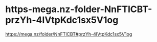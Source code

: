 # https-mega.nz-folder-NnFTlCBT-przYh-4IVtpKdc1sx5V1og
https://mega.nz/folder/NnFTlCBT#przYh-4IVtpKdc1sx5V1og
